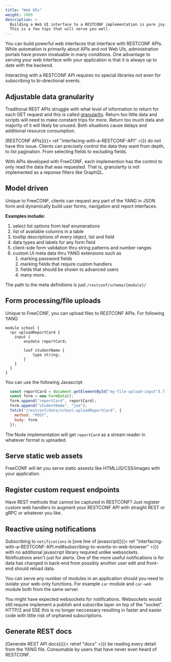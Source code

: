 ```yaml
---
title: "Web UIs"
weight: 1000
description: >
  Building a Web UI interface to a RESTCONF implementation is pure joy.
  This is a few tips that will serve you well.
---
```


You can build powerful web interfaces that interface with RESTCONF APIs. While automation is primarily about APIs and not Web UIs, administration portals have proven invaluable in many conditions.  One advantage to serving your web interface with your application is that it is always up to date with the backend.

Interacting with a RESTCONF API requires no special libraries not even for subscribing to bi-directional events.

## Adjustable data granularity

Traditional REST APIs struggle with what level of information to return for each GET request and this is called [granularity](https://dzone.com/articles/restful-api-design-principle-deciding-levels-of-gr).  Return too little data and scripts will need to make constant trips for more.  Return too much data and majority of it will likely be unused.  Both situations cause delays and additional resource consumption. 

[RESTCONF APIs]({{< ref "interfacing-with-a-RESTCONF-API" >}}) do not have this issue.  Clients can precisely control the data they want from depth, to list pagination. From selecting fields to excluding fields.

With APIs developed with FreeCONF, each implemention has the control to only read the data that was requested. That is, granularity is not implemented as  a reponse filters like GraphQL.

## Model driven

Unique to FreeCONF, clients can request any part of the YANG in JSON form and dynamically build user forms, navigation and report interfaces.

**Examples include:**

1. select list options from leaf enumerations
2. list of available columns in a table
3. tooltip descriptions of every object, list and field
4. data types and labels for any form field
5. client-side form validation thru string patterns and number ranges 
6. custom UI meta data thru YANG extensions such as
   1. marking password fields
   2. marking fields that require custom handlers
   3. fields that should be shown to advanced users
   4. many more..

The path to the meta definitions is just `/restconf/schema/{module}/`

## Form processing/file uploads

Unique to FreeCONF, you can upload files to RESTCONF APIs.  For following YANG

```
module school {
  rpc uploadReportCard {
    input {
        anydata reportCard;

        leaf studentName {
            type string;
        }
    }
  }
}
```

You can use the following Javascript

```javascript
  const reportCard = document.getElementById("my-file-upload-input").files[0];
  const form = new FormData();
  form.append("reportCard", reportCard);
  form.append("studentName", "joe");
  fetch("/restconf/data/school:uploadReportCard", {
    method: "POST",
    body: form
  });
```

The Node implementation will get `reportCard` as a stream reader in whatever format is uploaded.

## Serve static web assets

FreeCONF will let you serve static assests like HTML/JS/CSS/images with your application.

## Register custom request endpoints

Have REST methods that cannot be captured in RESTCONF? Just register custom web handlers to augment your RESTCONF API with straight REST or gRPC or whatever you like.

## Reactive using notifications

Subscribing to `notifications` is [one line of javascript]({{< ref "interfacing-with-a-RESTCONF-API.md#subscribing-to-events-in-web-browser" >}}) with no additional javascript library required unlike websockets.  Notifications aren't just for alerts. One of the more useful notifications is for data has changed in back-end from possibly another user edit and front-end should reload data.

You can serve any number of modules in an application should you need to isolate your web-only functions.  For example `car` module and `car-web` module both from the same server.

You might have expected websockets for notifications.  Websockets would still require implement a publish and subscribe layer on top of the "socket".  HTTP/2 and SSE this is no longer neccessary resulting in faster and easier code with little risk of orphaned subscriptions.

## Generate REST docs

[Generate REST API docs]({{< relref "docs" >}}) be reading every detail from the YANG file. Consumable by users that have never even heard of RESTCONF.
